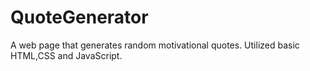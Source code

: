 # QuoteGenerator

A web page that generates random motivational quotes.
Utilized basic HTML,CSS and JavaScript.
